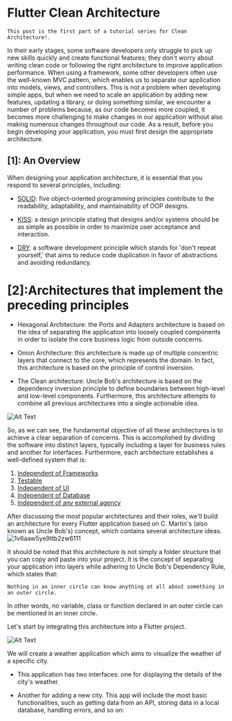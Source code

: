 # Flutter Clean Architecture

`This post is the first part of a tutorial series for Clean Architecture!.`

In their early stages, some software developers only struggle to pick up new skills quickly and create functional features; they don't worry about writing clean code or following the right architecture to improve application performance. When using a framework, some other developers often use the well-known MVC pattern, which enables us to separate our application into models, views, and controllers. This is not a problem when developing simple apps, but when we need to scale an application by adding new features, updating a library, or doing something similar, we encounter a number of problems because, as our code becomes more coupled, it becomes more challenging to make changes in our application without also making numerous changes throughout our code. As a result, before you begin developing your application, you must first design the appropriate architecture.

## [1]: An Overview

When designing your application architecture, it is essential that you respond to several principles, including:

- [SOLID]('https://medium.com/@sanjayofficial94/s-o-l-i-d-principals-41a5b3b604eb'): five object-oriented programming principles contribute to the readability, adaptability, and maintainability of OOP designs.

- [KISS]('https://www.baeldung.com/cs/kiss-software-design-principle'): a design principle stating that designs and/or systems should be as simple as possible in order to maximize user acceptance and interaction.

- [DRY]('https://www.baeldung.com/cs/dry-software-design-principle'): a software development principle which stands for 'don't repeat yourself,' that aims to reduce code duplication in favor of abstractions and avoiding redundancy.

# [2]:Architectures that implement the preceding principles

- Hexagonal Architecture: the Ports and Adapters architecture is based on the idea of separating the application into loosely coupled components in order to isolate the core business logic from outside concerns.

- Onion Architecture: this architecture is made up of multiple concentric layers that connect to the core, which represents the domain. In fact, this architecture is based on the principle of control inversion.

- The Clean architecture: Uncle Bob's architecture is based on the dependency inversion principle to define boundaries between high-level and low-level components. Furthermore, this architecture attempts to combine all previous architectures into a single actionable idea.

![Alt Text](https://media.giphy.com/media/RgbxwGbdUNqtWWo79S/giphy.gif)

So, as we can see, the fundamental objective of all these architectures is to achieve a clear separation of concerns. This is accomplished by dividing the software into distinct layers, typically including a layer for business rules and another for interfaces. Furthermore, each architecture establishes a well-defined system that is:

1. [Independent of Frameworks]()
2. [Testable]()
3. [Independent of UI]()
4. [Independent of Database]()
5. [Independent of any external agency]()

After discussing the most popular architectures and their roles, we'll build an architecture for every Flutter application based on C. Martin's (also known as Uncle Bob's) concept, which contains several architecture ideas.
![1v6aaw5ye9ttb2zw6111](https://github.com/Des-Vu-Technologies/Fly_with_flutter/assets/59717384/42fa6289-9dcc-4b07-80d3-9db788988863)

It should be noted that this architecture is not simply a folder structure that you can copy and paste into your project. It is the concept of separating your application into layers while adhering to Uncle Bob's Dependency Rule, which states that:

`Nothing in an inner circle can know anything at all about something in an outer circle.`

In other words, no variable, class or function declared in an outer circle can be mentioned in an inner circle.

Let's start by integrating this architecture into a Flutter project.

![Alt Text](https://media.giphy.com/media/wwg1suUiTbCY8H8vIA/giphy.gif)

We will create a weather application which aims to visualize the weather of a specific city.

- This application has two interfaces: one for displaying the details of the city's weather.

- Another for adding a new city. This app will include the most basic functionalities, such as getting data from an API, storing data in a local database, handling errors, and so on:
